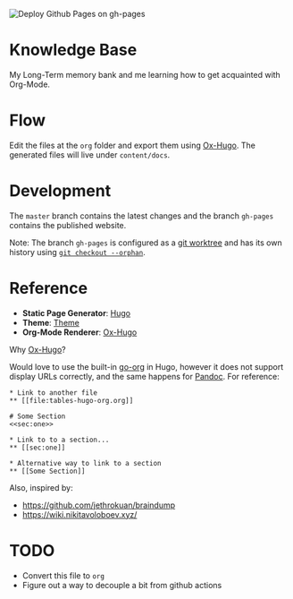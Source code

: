 ![Deploy Github Pages on gh-pages](https://github.com/bphenriques/knowledge-base/workflows/Deploy%20Github%20Pages%20on%20gh-pages/badge.svg)

# Knowledge Base

My Long-Term memory bank and me learning how to get acquainted with Org-Mode.

# Flow

Edit the files at the `org` folder and export them using [Ox-Hugo](https://ox-hugo.scripter.co/). The generated files will live under `content/docs`.

# Development

The `master` branch contains the latest changes and the branch `gh-pages` contains the published website.

Note: The branch `gh-pages` is configured as a [git worktree](https://git-scm.com/docs/git-worktree) and has its own history using [`git checkout --orphan`](https://git-scm.com/docs/git-checkout/#Documentation/git-checkout.txt---orphanltnewbranchgt).

# Reference

* **Static Page Generator**: [Hugo](https://gohugo.io/)
* **Theme**: [Theme](https://github.com/alex-shpak/hugo-book)
* **Org-Mode Renderer**: [Ox-Hugo](https://ox-hugo.scripter.co/)

Why [Ox-Hugo](https://ox-hugo.scripter.co/)?

Would love to use the built-in [go-org](https://github.com/niklasfasching/go-org) in Hugo, however it does not support display URLs correctly, and the same happens for [Pandoc](https://github.com/jgm/pandoc). For reference:
```
* Link to another file
** [[file:tables-hugo-org.org]]

# Some Section
<<sec:one>>

* Link to to a section...
** [[sec:one]]

* Alternative way to link to a section
** [[Some Section]]
```

Also, inspired by:
* https://github.com/jethrokuan/braindump
* https://wiki.nikitavoloboev.xyz/

# TODO

* Convert this file to `org`
* Figure out a way to decouple a bit from github actions
